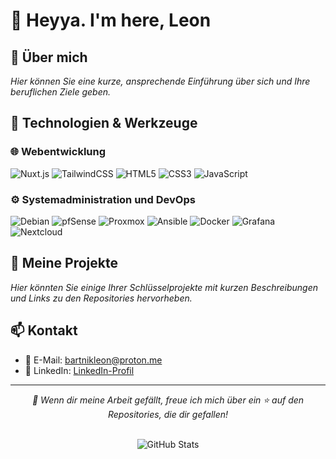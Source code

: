 # 👋 Heyya. I'm here, Leon

## 🚀 Über mich
*Hier können Sie eine kurze, ansprechende Einführung über sich und Ihre beruflichen Ziele geben.*

## 🔧 Technologien & Werkzeuge
### 🌐 Webentwicklung
![Nuxt.js](https://img.shields.io/badge/Nuxt.js-35495E?style=for-the-badge&logo=nuxt.js&logoColor=4FC08D)
![TailwindCSS](https://img.shields.io/badge/Tailwind_CSS-06B6D4?style=for-the-badge&logo=tailwind-css&logoColor=white)
![HTML5](https://img.shields.io/badge/HTML5-E34F26?style=for-the-badge&logo=html5&logoColor=white)
![CSS3](https://img.shields.io/badge/CSS3-1572B6?style=for-the-badge&logo=css3&logoColor=white)
![JavaScript](https://img.shields.io/badge/JavaScript-F7DF1E?style=for-the-badge&logo=javascript&logoColor=black)

### ⚙️ Systemadministration und DevOps
![Debian](https://img.shields.io/badge/Debian-A81D33?style=for-the-badge&logo=debian&logoColor=white)
![pfSense](https://img.shields.io/badge/pfSense-212121?style=for-the-badge)
![Proxmox](https://img.shields.io/badge/Proxmox-E57000?style=for-the-badge&logo=proxmox&logoColor=white)
![Ansible](https://img.shields.io/badge/Ansible-1A1A1A?style=for-the-badge&logo=ansible&logoColor=white)
![Docker](https://img.shields.io/badge/Docker-2496ED?style=for-the-badge&logo=docker&logoColor=white)
![Grafana](https://img.shields.io/badge/Grafana-F46800?style=for-the-badge&logo=grafana&logoColor=white)
![Nextcloud](https://img.shields.io/badge/Nextcloud-0082C9?style=for-the-badge&logo=nextcloud&logoColor=white)

## 🌟 Meine Projekte
*Hier könnten Sie einige Ihrer Schlüsselprojekte mit kurzen Beschreibungen und Links zu den Repositories hervorheben.*

## 📫 Kontakt
- 📧 E-Mail: [bartnikleon@proton.me](mailto:bartnikleon@proton.me)
- 🔗 LinkedIn: [LinkedIn-Profil](#)

---

<div align="center">
  <p style="font-style: italic;">💫 Wenn dir meine Arbeit gefällt, freue ich mich über ein ⭐ auf den Repositories, die dir gefallen!</p>
  <br>
  <img src="https://github-readme-stats.vercel.app/api?username=L50N&include_all_commits=true&count_private=true&show_icons=true&line_height=20&title_color=FFFFFF&icon_color=FFFFFF&text_color=FFFFFF&bg_color=0D1117" alt="GitHub Stats"/>
</div>

